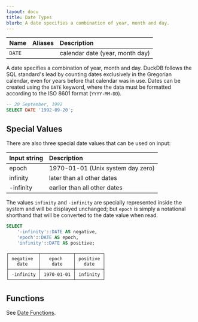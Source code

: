```yaml
---
layout: docu
title: Date Types
blurb: A date specifies a combination of year, month and day.
---
```


<div class="narrow_table"></div>

| Name   | Aliases | Description                     |
|:-------|:--------|:--------------------------------|
| `DATE` |         | calendar date (year, month day) |

A date specifies a combination of year, month and day. DuckDB follows the SQL standard's lead by counting dates exclusively in the Gregorian calendar, even for years before that calendar was in use. Dates can be created using the `DATE` keyword, where the data must be formatted according to the ISO 8601 format (`YYYY-MM-DD`).

```sql
-- 20 September, 1992
SELECT DATE '1992-09-20';
```

## Special Values

There are also three special date values that can be used on input:

<div class="narrow_table"></div>

| Input string | Description                       |
|:-------------|:----------------------------------|
| epoch	       | 1970-01-01 (Unix system day zero) |
| infinity	   | later than all other dates        |
| -infinity	   | earlier than all other dates      |

The values `infinity` and `-infinity` are specially represented inside the system and will be displayed unchanged; 
but `epoch` is simply a notational shorthand that will be converted to the date value when read.

```sql
SELECT
    '-infinity'::DATE AS negative,
    'epoch'::DATE AS epoch,
    'infinity'::DATE AS positive;
```

```text
┌───────────┬────────────┬──────────┐
│ negative  │   epoch    │ positive │
│   date    │    date    │   date   │
├───────────┼────────────┼──────────┤
│ -infinity │ 1970-01-01 │ infinity │
└───────────┴────────────┴──────────┘
```

## Functions

See [Date Functions](../../sql/functions/date).
